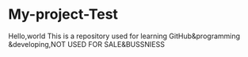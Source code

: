 # My-project-Test
Hello,world
This is a repository used for learning GitHub&programming &amp;developing,NOT USED FOR SALE&BUSSNIESS
